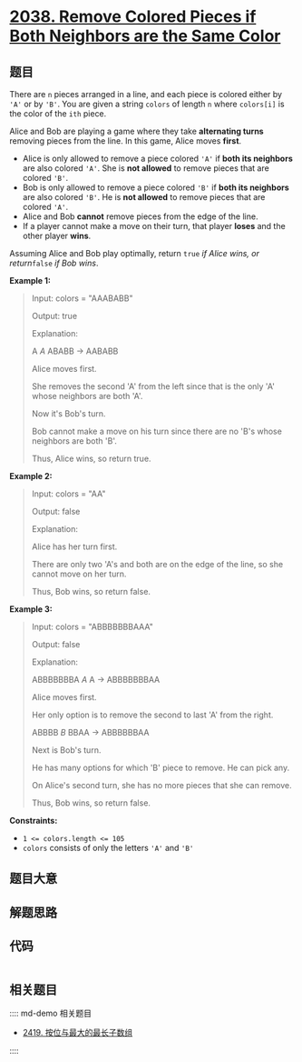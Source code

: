 # [2038. Remove Colored Pieces if Both Neighbors are the Same Color](https://leetcode.com/problems/remove-colored-pieces-if-both-neighbors-are-the-same-color)

## 题目

There are `n` pieces arranged in a line, and each piece is colored either by
`'A'` or by `'B'`. You are given a string `colors` of length `n` where
`colors[i]` is the color of the `ith` piece.

Alice and Bob are playing a game where they take **alternating turns**
removing pieces from the line. In this game, Alice moves **first**.

  * Alice is only allowed to remove a piece colored `'A'` if **both its neighbors** are also colored `'A'`. She is **not allowed** to remove pieces that are colored `'B'`.
  * Bob is only allowed to remove a piece colored `'B'` if **both its neighbors** are also colored `'B'`. He is **not allowed** to remove pieces that are colored `'A'`.
  * Alice and Bob **cannot** remove pieces from the edge of the line.
  * If a player cannot make a move on their turn, that player **loses** and the other player **wins**.

Assuming Alice and Bob play optimally, return `true` _if Alice wins, or
return_`false` _if Bob wins_.



**Example 1:**

> Input: colors = "AAABABB"
> 
> Output: true
> 
> Explanation:
> 
> A _A_ ABABB -> AABABB
> 
> Alice moves first.
> 
> She removes the second 'A' from the left since that is the only 'A' whose neighbors are both 'A'.
> 
> 
> 
> Now it's Bob's turn.
> 
> Bob cannot make a move on his turn since there are no 'B's whose neighbors are both 'B'.
> 
> Thus, Alice wins, so return true.

**Example 2:**

> Input: colors = "AA"
> 
> Output: false
> 
> Explanation:
> 
> Alice has her turn first.
> 
> There are only two 'A's and both are on the edge of the line, so she cannot move on her turn.
> 
> Thus, Bob wins, so return false.

**Example 3:**

> Input: colors = "ABBBBBBBAAA"
> 
> Output: false
> 
> Explanation:
> 
> ABBBBBBBA _A_ A -> ABBBBBBBAA
> 
> Alice moves first.
> 
> Her only option is to remove the second to last 'A' from the right.
> 
> 
> 
> ABBBB _B_ BBAA -> ABBBBBBAA
> 
> Next is Bob's turn.
> 
> He has many options for which 'B' piece to remove. He can pick any.
> 
> 
> 
> On Alice's second turn, she has no more pieces that she can remove.
> 
> Thus, Bob wins, so return false.

**Constraints:**

  * `1 <= colors.length <= 105`
  * `colors` consists of only the letters `'A'` and `'B'`


## 题目大意

## 解题思路

## 代码

```javascript

```

## 相关题目

:::: md-demo 相关题目
- [2419. 按位与最大的最长子数组](https://leetcode.com/problems/longest-subarray-with-maximum-bitwise-and)

::::
